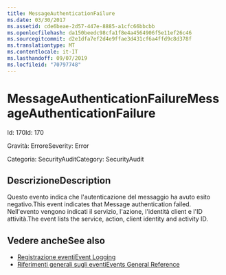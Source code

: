 ```yaml
---
title: MessageAuthenticationFailure
ms.date: 03/30/2017
ms.assetid: cde6beae-2d57-447e-8885-a1cfc66bbcbb
ms.openlocfilehash: da150beedc98cfa1f8e4a4564906f5e11ef26c46
ms.sourcegitcommit: d2e1dfa7ef2d4e9ffae3d431cf6a4ffd9c8d378f
ms.translationtype: MT
ms.contentlocale: it-IT
ms.lasthandoff: 09/07/2019
ms.locfileid: "70797748"
---
```

# <a name="messageauthenticationfailure"></a><span data-ttu-id="783b1-102">MessageAuthenticationFailure</span><span class="sxs-lookup"><span data-stu-id="783b1-102">MessageAuthenticationFailure</span></span>
<span data-ttu-id="783b1-103">Id: 170</span><span class="sxs-lookup"><span data-stu-id="783b1-103">Id: 170</span></span>  
  
 <span data-ttu-id="783b1-104">Gravità: Errore</span><span class="sxs-lookup"><span data-stu-id="783b1-104">Severity: Error</span></span>  
  
 <span data-ttu-id="783b1-105">Categoria: SecurityAudit</span><span class="sxs-lookup"><span data-stu-id="783b1-105">Category: SecurityAudit</span></span>  
  
## <a name="description"></a><span data-ttu-id="783b1-106">Descrizione</span><span class="sxs-lookup"><span data-stu-id="783b1-106">Description</span></span>  
 <span data-ttu-id="783b1-107">Questo evento indica che l'autenticazione del messaggio ha avuto esito negativo.</span><span class="sxs-lookup"><span data-stu-id="783b1-107">This event indicates that Message authentication failed.</span></span> <span data-ttu-id="783b1-108">Nell'evento vengono indicati il servizio, l'azione, l'identità client e l'ID attività.</span><span class="sxs-lookup"><span data-stu-id="783b1-108">The event lists the service, action, client identity and activity ID.</span></span>  
  
## <a name="see-also"></a><span data-ttu-id="783b1-109">Vedere anche</span><span class="sxs-lookup"><span data-stu-id="783b1-109">See also</span></span>

- [<span data-ttu-id="783b1-110">Registrazione eventi</span><span class="sxs-lookup"><span data-stu-id="783b1-110">Event Logging</span></span>](index.md)
- [<span data-ttu-id="783b1-111">Riferimenti generali sugli eventi</span><span class="sxs-lookup"><span data-stu-id="783b1-111">Events General Reference</span></span>](events-general-reference.md)
